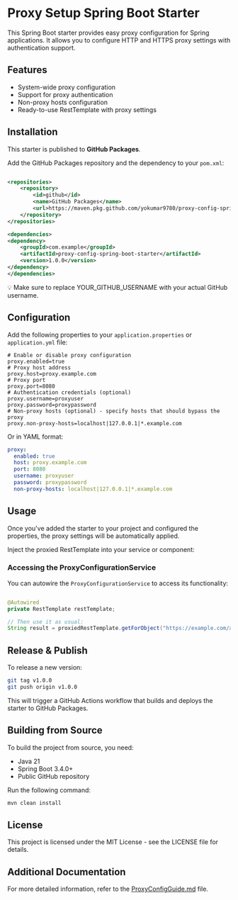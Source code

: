 # Proxy Setup Spring Boot Starter

This Spring Boot starter provides easy proxy configuration for Spring applications. It allows you to configure HTTP and
HTTPS proxy settings with authentication support.

## Features

- System-wide proxy configuration
- Support for proxy authentication
- Non-proxy hosts configuration
- Ready-to-use RestTemplate with proxy settings

## Installation

This starter is published to **GitHub Packages**.

Add the GitHub Packages repository and the dependency to your `pom.xml`:

```xml

<repositories>
    <repository>
        <id>github</id>
        <name>GitHub Packages</name>
        <url>https://maven.pkg.github.com/yokumar9780/proxy-config-spring-boot-starter</url>
    </repository>
</repositories>

<dependencies>
<dependency>
    <groupId>com.example</groupId>
    <artifactId>proxy-config-spring-boot-starter</artifactId>
    <version>1.0.0</version>
</dependency>
</dependencies>
```

💡 Make sure to replace YOUR_GITHUB_USERNAME with your actual GitHub username.

## Configuration

Add the following properties to your `application.properties` or `application.yml` file:

```properties
# Enable or disable proxy configuration
proxy.enabled=true
# Proxy host address
proxy.host=proxy.example.com
# Proxy port
proxy.port=8080
# Authentication credentials (optional)
proxy.username=proxyuser
proxy.password=proxypassword
# Non-proxy hosts (optional) - specify hosts that should bypass the proxy
proxy.non-proxy-hosts=localhost|127.0.0.1|*.example.com
```

Or in YAML format:

```yaml
proxy:
  enabled: true
  host: proxy.example.com
  port: 8080
  username: proxyuser
  password: proxypassword
  non-proxy-hosts: localhost|127.0.0.1|*.example.com
```

## Usage

Once you've added the starter to your project and configured the properties, the proxy settings will be automatically
applied.

Inject the proxied RestTemplate into your service or component:

### Accessing the ProxyConfigurationService

You can autowire the `ProxyConfigurationService` to access its functionality:

```java

@Autowired
private RestTemplate restTemplate;

// Then use it as usual:
String result = proxiedRestTemplate.getForObject("https://example.com/api", String.class);
```

## Release & Publish

To release a new version:

```bash
git tag v1.0.0
git push origin v1.0.0
```

This will trigger a GitHub Actions workflow that builds and deploys the starter to GitHub Packages.

## Building from Source

To build the project from source, you need:

- Java 21
- Spring Boot 3.4.0+
- Public GitHub repository

Run the following command:

```bash
mvn clean install
```

## License

This project is licensed under the MIT License - see the LICENSE file for details.

## Additional Documentation

For more detailed information, refer to the [ProxyConfigGuide.md](ProxyConfigGuide.md) file.
